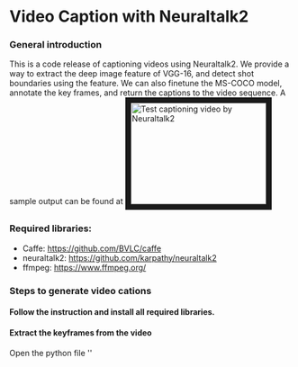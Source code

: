 # Video Caption with Neuraltalk2 
### General introduction
This is a code release of captioning videos using Neuraltalk2. We provide a way to extract the deep image feature of VGG-16, and detect shot boundaries using the feature. We can also finetune the MS-COCO model, annotate the key frames, and return the captions to the video sequence. A sample output can be found at 
<a href="https://youtu.be/FmSsek5luHk" target="_blank"><img src="https://www.youtube.com/watch?v=FmSsek5luHk/0.jpg" alt="Test captioning video by Neuraltalk2" width="240" height="180" border="10" /></a>

### Required libraries:
- Caffe: https://github.com/BVLC/caffe
- neuraltalk2: https://github.com/karpathy/neuraltalk2
- ffmpeg: https://www.ffmpeg.org/

### Steps to generate video cations
#### Follow the instruction and install all required libraries.
#### Extract the keyframes from the video
Open the python file ''
